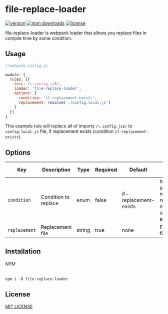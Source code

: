 # file-replace-loader
[![version](https://img.shields.io/npm/v/file-replace-loader.svg?style=flat-square)](https://www.npmjs.com/package/file-replace-loader)
[![npm downloads](https://img.shields.io/npm/dt/file-replace-loader.svg?style=flat-square)](https://www.npmjs.com/package/file-replace-loader)
[![license](https://img.shields.io/github/license/vyushin/file-replace-loader.svg?style=flat-square)](https://github.com/vyushin/file-replace-loader/blob/master/LICENSE)

file-replace-loader is webpack loader that allows you replace files in compile time by some condition.

## Usage

```javascript
//webpack.config.js

module: {
  rules: [{
    test: /\.config.js$/,
    loader: 'file-replace-loader',
    options: {
      condition: 'if-replacement-exists',
      replacement: resolve('./config.local.js')
    }
  }]
}
```

This example rule will replace all of imports `/\.config.js$/` to `config.local.js` file,
if replacement exists (condition `if-replacement-exists`).

## Options

Key          | Description          | Type          | Required       | Default               | Possible values
------------ | -------------        | ------------- | -------------  | -------------         | -------------
`condition`  | Condition to replace | enum          | false          | if-replacement-exists | true, false, always, never, if-replacement-exists, if-source-is-empty
`replacement`| Replacement file     | string        | true           | none                  | Full path to file

## Installation

###### NPM
`npm i -D file-replace-loader`

## License
[MIT LICENSE](https://github.com/vyushin/file-replace-loader/blob/master/LICENSE)
